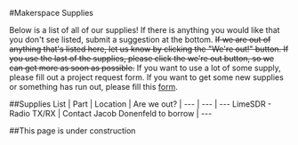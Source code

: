#Makerspace Supplies

Below is a list of all of our supplies! If there is anything you would like that you don't see listed, submit a suggestion at the bottom. ~~If we are out of anything that's listed here, let us know by clicking the "We're out!" button. If you use the last of the supplies, please click the we're out button, so we can get more as soon as possible.~~ If you want to use a lot of some supply, please fill out a project request form. If you want to get some new supplies or something has run out, please fill this [form](https://goo.gl/forms/aD33079iApCplgXh2).

##Supplies List
| Part | Location | Are we out? |
--- | --- | ---
LimeSDR - Radio TX/RX | Contact Jacob Donenfeld to borrow | ---

##This page is under construction

